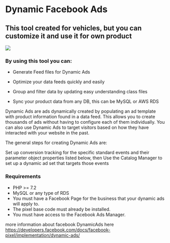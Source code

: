# Dynamic Facebook Ads

## This tool created for vehicles, but you can customize it and use it for own product

<img src="https://newsfeed.org/wp-content/uploads/Facebook-Dynamic-Product-Ads-1.png">

### By using this tool you can:

- Generate Feed files for Dynamic Ads

- Optimize your data feeds quickly and easily

- Group and filter data by updating easy understanding class files

- Sync your product data from any DB, this can be MySQL or AWS RDS

Dynamic Ads are ads dynamically created by populating an ad template with product information found in a data feed. This allows you to create thousands of ads without having to configure each of them individually. You can also use Dynamic Ads to target visitors based on how they have interacted with your website in the past.

The general steps for creating Dynamic Ads are:

Set up conversion tracking for the specific standard events and their parameter object properties listed below, then
Use the Catalog Manager to set up a dynamic ad set that targets those events


### Requirements
- PHP >= 7.2
- MySQL or any type of RDS
- You must have a Facebook Page for the business that your dynamic ads will apply to.
- The pixel base code must already be installed.
- You must have access to the Facebook Ads Manager.

more information about facebook DynamicAds here https://developers.facebook.com/docs/facebook-pixel/implementation/dynamic-ads/